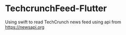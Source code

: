 # TechcrunchFeed-Flutter
Using swift to read TechCrunch news feed using api from https://newsapi.org 
